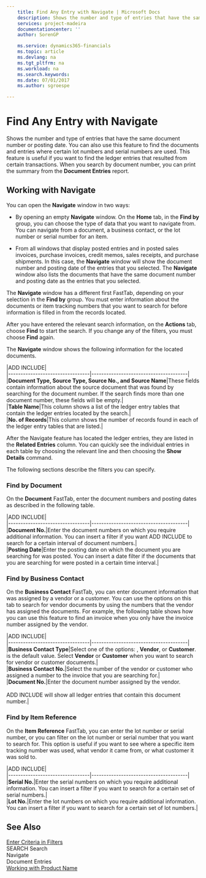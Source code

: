 ```yaml
---
    title: Find Any Entry with Navigate | Microsoft Docs
    description: Shows the number and type of entries that have the same document number or posting date. You can also use this feature to find the documents and entries where certain lot numbers and serial numbers are used. This feature is useful if you want to find the ledger entries that resulted from certain transactions. When you search by document number, you can print the summary from the **Document Entries** report.
    services: project-madeira
    documentationcenter: ''
    author: SorenGP

    ms.service: dynamics365-financials
    ms.topic: article
    ms.devlang: na
    ms.tgt_pltfrm: na
    ms.workload: na
    ms.search.keywords:
    ms.date: 07/01/2017
    ms.author: sgroespe

---
```

# Find Any Entry with Navigate
Shows the number and type of entries that have the same document number or posting date. You can also use this feature to find the documents and entries where certain lot numbers and serial numbers are used. This feature is useful if you want to find the ledger entries that resulted from certain transactions. When you search by document number, you can print the summary from the **Document Entries** report.  
  
## Working with Navigate  
 You can open the **Navigate** window in two ways:  
  
-   By opening an empty **Navigate** window. On the **Home** tab, in the **Find by** group, you can choose the type of data that you want to navigate from. You can navigate from a document, a business contact, or the lot number or serial number for an item.  
  
-   From all windows that display posted entries and in posted sales invoices, purchase invoices, credit memos, sales receipts, and purchase shipments. In this case, the **Navigate** window will show the document number and posting date of the entries that you selected. The **Navigate** window also lists the documents that have the same document number and posting date as the entries that you selected.  
  
 The **Navigate** window has a different first FastTab, depending on your selection in the **Find by** group. You must enter information about the documents or item tracking numbers that you want to search for before information is filled in from the records located.  
  
 After you have entered the relevant search information, on the **Actions** tab, choose **Find** to start the search. If you change any of the filters, you must choose **Find** again.  
  
 The **Navigate** window shows the following information for the located documents.  
  
|ADD INCLUDE<!--[!INCLUDE[bp_tablefield](../../includes/bp_tabledescription_md.md)]-->|  
|---------------------------------|---------------------------------------|  
|**Document Type, Source Type, Source No., and Source Name**|These fields contain information about the source document that was found by searching for the document number. If the search finds more than one document number, these fields will be empty.|  
|**Table Name**|This column shows a list of the ledger entry tables that contain the ledger entries located by the search.|  
|**No. of Records**|This column shows the number of records found in each of the ledger entry tables that are listed.|  
  
 After the Navigate feature has located the ledger entries, they are listed in the **Related Entries** column. You can quickly see the individual entries in each table by choosing the relevant line and then choosing the **Show Details** command.  
  
 The following sections describe the filters you can specify.  
  
### Find by Document  
 On the **Document** FastTab, enter the document numbers and posting dates as described in the following table.  
  
|ADD INCLUDE<!--[!INCLUDE[bp_tablefield](../../includes/bp_tabledescription_md.md)]-->|  
|---------------------------------|---------------------------------------|  
|**Document No.**|Enter the document numbers on which you require additional information. You can insert a filter if you want ADD INCLUDE<!--[!INCLUDE[d365fin](../../includes/d365fin_md.md)]--> to search for a certain interval of document numbers.|  
|**Posting Date**|Enter the posting date on which the document you are searching for was posted. You can insert a date filter if the documents that you are searching for were posted in a certain time interval.|  
  
### Find by Business Contact  
 On the **Business Contact** FastTab, you can enter document information that was assigned by a vendor or a customer. You can use the options on this tab to search for vendor documents by using the numbers that the vendor has assigned the documents. For example, the following table shows how you can use this feature to find an invoice when you only have the invoice number assigned by the vendor.  
  
|ADD INCLUDE<!--[!INCLUDE[bp_tablefield](../../includes/bp_tabledescription_md.md)]-->|  
|---------------------------------|---------------------------------------|  
|**Business Contact Type**|Select one of the options: <Blank>, **Vendor**, or **Customer**. <Blank> is the default value. Select **Vendor** or **Customer** when you want to search for vendor or customer documents.|  
|**Business Contact No.**|Select the number of the vendor or customer who assigned a number to the invoice that you are searching for.|  
|**Document No.**|Enter the document number assigned by the vendor.<br /><br /> ADD INCLUDE<!--[!INCLUDE[d365fin](../../includes/d365fin_md.md)]--> will show all ledger entries that contain this document number.|  
  
### Find by Item Reference  
 On the **Item Reference** FastTab, you can enter the lot number or serial number, or you can filter on the lot number or serial number that you want to search for. This option is useful if you want to see where a specific item tracking number was used, what vendor it came from, or what customer it was sold to.  
  
|ADD INCLUDE<!--[!INCLUDE[bp_tablefield](../../includes/bp_tabledescription_md.md)]-->|  
|---------------------------------|---------------------------------------|  
|**Serial No.**|Enter the serial numbers on which you require additional information. You can insert a filter if you want to search for a certain set of serial numbers.|  
|**Lot No.**|Enter the lot numbers on which you require additional information. You can insert a filter if you want to search for a certain set of lot numbers.|  
  
## See Also  
 [Enter Criteria in Filters](../FullExperience/enter-criteria-in-filters.md)   
 SEARCH Search   
 Navigate   
 Document Entries   
 [Working with Product Name](../FullExperience/working-with-$-p_1-product-name-$-.md)